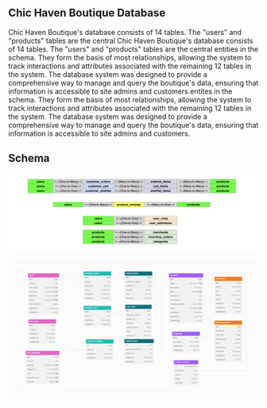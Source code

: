 ## Chic Haven Boutique Database

Chic Haven Boutique's database consists of 14 tables. The "users" and "products" tables are the central Chic Haven Boutique's database consists of 14 tables. The "users" and "products" tables are the central entities in the schema. They form the basis of most relationships, allowing the system to track interactions and attributes associated with the remaining 12 tables in the system. The database system was designed to provide a comprehensive way to manage and query the boutique's data, ensuring that information is accessible to site admins and customers.entites in the schema. They form the basis of most relationships, allowing the system to track interactions and attributes associated with the remaining 12 tables in the system. The database system was designed to provide a comprehensive way to manage and query the boutique's data, ensuring that information is accessible to site admins and customers.

## Schema

![photo](../glob-images/schema-logic.png)

![photo](../glob-images/database-schema.png)
